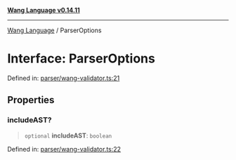 [**Wang Language v0.14.11**](../README.md)

***

[Wang Language](../globals.md) / ParserOptions

# Interface: ParserOptions

Defined in: [parser/wang-validator.ts:21](https://github.com/artpar/wang/blob/9737d965513f58f6cbb8f8bc12f670e6d28ee0ae/src/parser/wang-validator.ts#L21)

## Properties

### includeAST?

> `optional` **includeAST**: `boolean`

Defined in: [parser/wang-validator.ts:22](https://github.com/artpar/wang/blob/9737d965513f58f6cbb8f8bc12f670e6d28ee0ae/src/parser/wang-validator.ts#L22)
